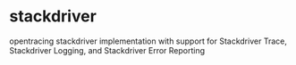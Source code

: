 # stackdriver
opentracing stackdriver implementation with support for Stackdriver Trace, Stackdriver Logging, and Stackdriver Error Reporting

